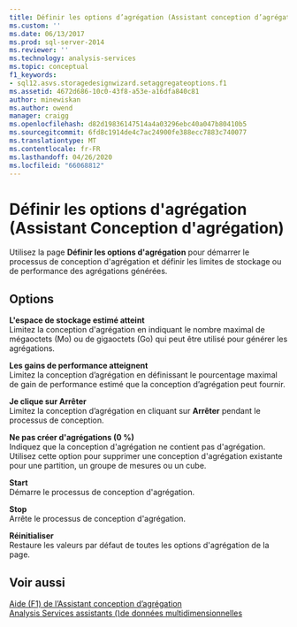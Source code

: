 ```yaml
---
title: Définir les options d’agrégation (Assistant conception d’agrégation) | Microsoft Docs
ms.custom: ''
ms.date: 06/13/2017
ms.prod: sql-server-2014
ms.reviewer: ''
ms.technology: analysis-services
ms.topic: conceptual
f1_keywords:
- sql12.asvs.storagedesignwizard.setaggregateoptions.f1
ms.assetid: 4672d686-10c0-43f8-a53e-a16dfa840c81
author: minewiskan
ms.author: owend
manager: craigg
ms.openlocfilehash: d82d19836147514a4a03296ebc40a047b80410b5
ms.sourcegitcommit: 6fd8c1914de4c7ac24900fe388ecc7883c740077
ms.translationtype: MT
ms.contentlocale: fr-FR
ms.lasthandoff: 04/26/2020
ms.locfileid: "66068812"
---
```

# <a name="set-aggregation-options-aggregation-design-wizard"></a>Définir les options d'agrégation (Assistant Conception d'agrégation)
  Utilisez la page **Définir les options d'agrégation** pour démarrer le processus de conception d'agrégation et définir les limites de stockage ou de performance des agrégations générées.  
  
## <a name="options"></a>Options  
 **L'espace de stockage estimé atteint**  
 Limitez la conception d'agrégation en indiquant le nombre maximal de mégaoctets (Mo) ou de gigaoctets (Go) qui peut être utilisé pour générer les agrégations.  
  
 **Les gains de performance atteignent**  
 Limitez la conception d’agrégation en définissant le pourcentage maximal de gain de performance estimé que la conception d’agrégation peut fournir.  
  
 **Je clique sur Arrêter**  
 Limitez la conception d’agrégation en cliquant sur **Arrêter** pendant le processus de conception.  
  
 **Ne pas créer d'agrégations (0 %)**  
 Indiquez que la conception d'agrégation ne contient pas d'agrégation. Utilisez cette option pour supprimer une conception d'agrégation existante pour une partition, un groupe de mesures ou un cube.  
  
 **Start**  
 Démarre le processus de conception d'agrégation.  
  
 **Stop**  
 Arrête le processus de conception d'agrégation.  
  
 **Réinitialiser**  
 Restaure les valeurs par défaut de toutes les options d'agrégation de la page.  
  
## <a name="see-also"></a>Voir aussi  
 [Aide (F1) de l’Assistant conception d’agrégation](aggregation-design-wizard-f1-help.md)   
 [Analysis Services assistants &#40;&#41;de données multidimensionnelles](analysis-services-wizards-multidimensional-data.md)  
  
  
